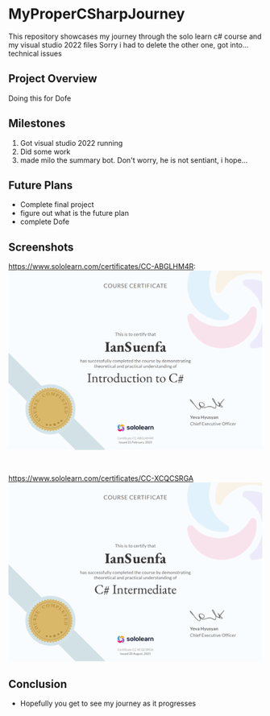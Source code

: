 # MyProperCSharpJourney

This repository showcases my journey through the solo learn c# course and my visual studio 2022 files
Sorry i had to delete the other one, got into... technical issues

## Project Overview

Doing this for Dofe 

## Milestones

1. Got visual studio 2022 running
2. Did some work
3. made milo the summary bot. Don't worry, he is not sentiant, i hope...
## Future Plans

- Complete final project
- figure out what is the future plan
- complete Dofe

## Screenshots
https://www.sololearn.com/certificates/CC-ABGLHM4R:
![Screenshot](https://github.com/IanSuenfa/MyProperCSharpJourney/blob/master/MyProperCSharpJourney/Images/Screenshot%202025-09-01%20175112.png)

<br>

https://www.sololearn.com/certificates/CC-XCQCSRGA
![Screenshot](https://github.com/IanSuenfa/MyProperCSharpJourney/blob/master/MyProperCSharpJourney/Images/Screenshot%202025-09-01%20175057.png)




## Conclusion

- Hopefully you get to see my journey as it progresses 
